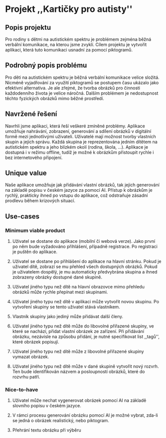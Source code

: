 # Projekt ,,Kartičky pro autisty''

## Popis projektu
Pro rodiny s dětmi na autistickém spektru je problémem zejména běžná verbální komunikace, na kterou jsme zvyklí. 
Cílem projektu je vytvořit aplikaci, která tuto komunikaci usnadní za pomocí piktogramů. 

## Podrobný popis problému
Pro děti na autistickém spektru je běžná verbální komunikace velice složitá. 
Nicméně vyjadřování za využití piktogramů se postupem času ukázalo jako efektivní alternativa. 
Je ale zřejmé, že tvorba obrázků pro činnosti každodenního života je velice náročná.
Dalším problémem je nedostupnost těchto fyzických obrázků mimo běžné prostředí. 

## Navržené řešení
Navrhli jsme aplikaci, která řeší veškeré zmíněné problémy. 
Aplikace umožňuje nahrávání, zobrazení, generování a sdílení obrázků v digitální formě mezi jednotlivými uživateli. 
Uživatelé mají možnost tvorby vlastních skupin a jejich správu. 
Každá skupina je reprezentována jedním dítětem na autistickém spektru a jeho blízkém okolí (rodina, škola, ...). 
Aplikace je dostupná i v režimu offline, tudíž je možné k obrázkům přistoupit rychle i bez internetového připojení. 

## Unique value
Naše aplikace umožňuje jak přidávání vlastní obrázků, tak jejich generování na základě popisu v českém jazyce za pomocí AI.
Přístup k obrázkům je rychlý, prakticky ihned po vstupu do aplikace, což odstraňuje zásadní prodlevu během krizových situací. 

## Use-cases
### Minimum viable product
1. Uživatel se dostane do aplikace (mobilní či webová verze). Jako první po něm bude vyžadováno přihlášení, případně registrace. Po registraci je puštěn do aplikace.

2. Uživatel se dostane po přihlášení do aplikace na hlavní stránku. Pokud je uživatel dítě, zobrazí se mu přehled všech dostupných obrázků. Pokud je uživatelem dospělý, je mu automaticky předvybrána skupina a ihned zobrazeny obrázky dostupné dané skupině.

3. Uživatel jiného typu než dítě na hlavní obrazovce mimo přehledu obrázků může rychle přepínat mezi skupinami.

4. Uživatel jiného typu než dítě v aplikaci může vytvořit novou skupinu. Po vytvoření skupiny se tento uživatel stává vlastníkem.

5. Vlastník skupiny jako jediný může přidávat další členy. 

6. Uživatel jiného typu než dítě může do libovolné přiřazené skupiny, ve které se nachází, přidat vlastní obrázek ze zařízení.
Při přidávání obrázku, nezávisle na způsobu přidání, je nutné specifikovat list ,,tagů'', které obrázek popisují.

7. Uživatel jiného typu než dítě může z libovolné přiřazené skupiny vymazat obrázek.

8. Uživatel jiného typu než dítě může v dané skupině vytvořit nový rozvrh. Ten bude identifikován názvem a posloupností obrázků, které do rozvrhu patří. 

### Nice-to-have
1. Uživatel může nechat vygenerovat obrázek pomocí AI na základě slovního popisu v českém jazyce.

2. V rámci procesu generování obrázku pomocí AI je možné vybrat, zda-li se jedná o obrázek realistický, nebo piktogram.

3. Přehrání textu obrázku při výběru
